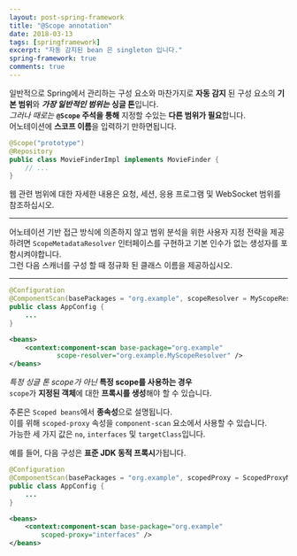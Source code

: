 ```yaml
---
layout: post-spring-framework
title: "@Scope annotation"
date: 2018-03-13
tags: [springframework]
excerpt: "자동 감지된 bean 은 singleton 입니다."
spring-framework: true
comments: true
---
```



일반적으로 Spring에서 관리하는 구성 요소와 마찬가지로
**자동 감지** 된 구성 요소의 **기본 범위**와 ***가장 일반적인 범위는*** **싱글 톤**입니다.  
*그러나 때로는* **`@Scope` 주석을 통해** 지정할 수있는 **다른 범위가 필요**합니다.  
어노테이션에 **스코프 이름**을 입력하기 만하면됩니다.  
~~~java
@Scope("prototype")
@Repository
public class MovieFinderImpl implements MovieFinder {
    // ...
}
~~~

웹 관련 범위에 대한 자세한 내용은 요청, 세션, 응용 프로그램 및 WebSocket 범위를 참조하십시오.  

---
어노테이션 기반 접근 방식에 의존하지 않고
범위 분석을 위한 사용자 지정 전략을 제공하려면
`ScopeMetadataResolver` 인터페이스를 구현하고
기본 인수가 없는 생성자를 포함시켜야합니다.  
그런 다음 스캐너를 구성 할 때 정규화 된 클래스 이름을 제공하십시오.  

---

~~~java
@Configuration
@ComponentScan(basePackages = "org.example", scopeResolver = MyScopeResolver.class)
public class AppConfig {
    ...
}
~~~
~~~xml
<beans>
    <context:component-scan base-package="org.example"
            scope-resolver="org.example.MyScopeResolver" />
</beans>
~~~
*특정 싱글 톤 scope가 아닌* **특정 scope를 사용하는 경우**  
`scope`가 **지정된 객체**에 대한 **프록시를 생성**해야 할 수 있습니다.  

추론은 `Scoped beans`에서 **종속성**으로 설명됩니다.  
이를 위해 `scoped-proxy` 속성을 `component-scan` 요소에서 사용할 수 있습니다.  
가능한 세 가지 값은 `no`, `interfaces` 및 `targetClass`입니다.  

예를 들어, 다음 구성은 **표준 JDK 동적 프록시**가됩니다.  
~~~java
@Configuration
@ComponentScan(basePackages = "org.example", scopedProxy = ScopedProxyMode.INTERFACES)
public class AppConfig {
    ...
}
~~~
~~~xml
<beans>
    <context:component-scan base-package="org.example"
        scoped-proxy="interfaces" />
</beans>
~~~
